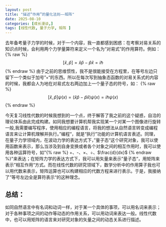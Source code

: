 ```yaml
---
layout: post
title: "描述“作用”的量化法则——矩阵"
date: 2025-08-10
categories: [成长漫谈,]
tags: [线性代数, 量子力学, 矩阵 ]
---
```


去年备考量子力学的时候，对于一个内容，我一直都感到困惑：在考察对易关系的知识点时候，会利用两个力学量算符来定义一个名为“对易式”的作用算符。例如：
{% raw %}
$$
[\hat{x}, \hat{p}]  = \hat{x}\hat{p} - \hat{p}\hat{x} = i\hbar
$$
{% endraw %}
由于之前的思维惯性，我不是很能接受在方程里，在等号左边只留下一个类似于加号”+“的东西。所以在每次写到抽象态函数的对易关系式的内容的时候，我都会人为地在对易式左右两边加上一个量子态的符号，如：
{% raw %}
$$
 [\hat{x}, \hat{p}] \psi(x) = (\hat{x}\hat{p} - \hat{p}\hat{x})\psi(x) = i\hbar \psi(x)
$$
{% endraw %}

今天复习线性代数的时候我想到的一个点，终于解答了我之前的这个疑惑，自洽的理论体系由此完成构建。如同我想要计算机帮我实现某一个对某一个图像进行旋转一般,我需要编写程序，使用相应的编程语言，将我的想法从自然语言转变成编程语言来让计算机理解并执行。”编程“，就是“执行”功能的计算机语言表述。同理，在量子力学领域内，在波动力学的表达方式下，”量子态“这个研究对象，我可以使用函数来表示，那么当涉及到自身变换或者各个对象之间的相互作用时，我可以使用各种运算符号，如"{% raw %} +、-、$\times$、$\div$、$\frac{d}{dx}$ {% endraw %}"来表达；在矩阵力学的表达方式下，我可以用矢量来表示”量子态“，用矩阵来表示”相互作用“方式。而在线性代数的研究领域下，数学分析中的作用算子我也可以用代数来表示，矩阵运算也可以构建相应的代数方程来进行表示。于是，我接纳了”等号左边全是算符表示“的这种理念。

## 总结：

如同自然语言中有名词和动词一样，对于某一个具体的事项，可以用名词来表示；对于各种事项之间的动作等动态的作用关系，可以用动词来表达一般。线性代数中，也可以用矩阵的语言来对研究对象的矢量之间的动态关系进行描述。
